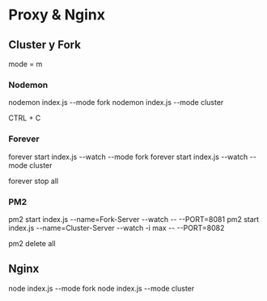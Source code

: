 # Proxy & Nginx

## Cluster y Fork
mode = m
### Nodemon
nodemon index.js --mode fork
nodemon index.js --mode cluster

CTRL + C
### Forever
forever start index.js --watch --mode fork
forever start index.js --watch --mode cluster

forever stop all
### PM2
pm2 start index.js --name=Fork-Server --watch -- --PORT=8081
pm2 start index.js --name=Cluster-Server --watch -i max -- --PORT=8082

pm2 delete all
## Nginx

node index.js --mode fork
node index.js --mode cluster